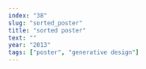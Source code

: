 ```yaml
---
index: "38"
slug: "sorted_poster"
title: "sorted poster"
text: ""
year: "2013"
tags: ["poster", "generative design"]
---
```

